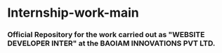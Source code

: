 # Internship-work-main

### Official Repository for the work carried out as "WEBSITE DEVELOPER INTER" at the BAOIAM INNOVATIONS PVT LTD.
